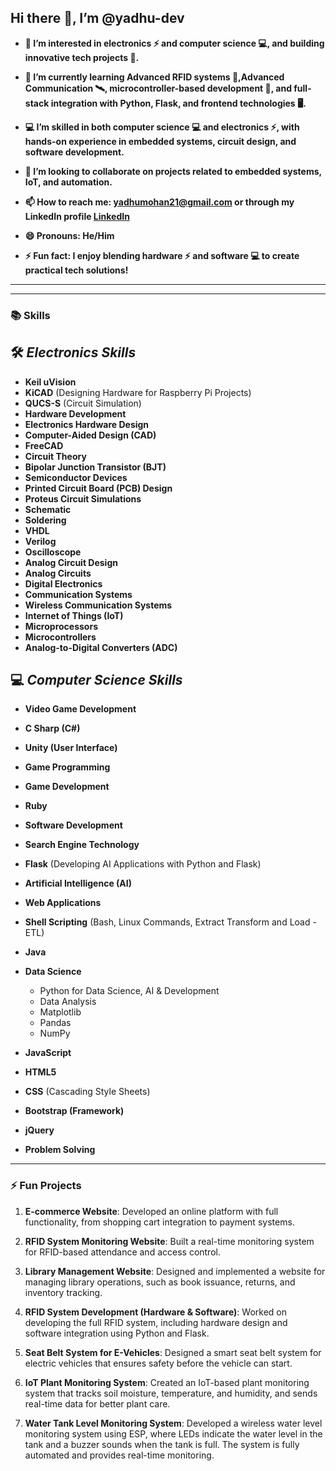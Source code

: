 ## Hi there 👋, I’m @yadhu-dev

- **👀 I’m interested in electronics ⚡ and computer science 💻, and building innovative tech projects 🔧.**
  
- **🌱 I’m currently learning Advanced RFID systems 📡,Advanced Communication 🛰️, microcontroller-based development 🔋, and full-stack integration with Python, Flask, and frontend technologies 🖥️.**
  
- **💻 I’m skilled in both computer science 💻 and electronics ⚡, with hands-on experience in embedded systems, circuit design, and software development.**
  
- **💞️ I’m looking to collaborate on projects related to embedded systems, IoT, and automation.**
  
- **📫 How to reach me: [yadhumohan21@gmail.com](mailto:yadhumohan21@gmail.com) or through my LinkedIn profile [LinkedIn](https://www.linkedin.com/in/yadhulmohan)**
  
- **😄 Pronouns: He/Him**
  
- **⚡ Fun fact: I enjoy blending hardware ⚡ and software 💻 to create practical tech solutions!**


-------------------------------------------------------------------------------------------------------------------------------------------------------
-------------------------------------------------------------------------------------------------------------------------------------------------------

### 📚 **Skills**

## 🛠️ **_Electronics Skills_**

- **Keil uVision**
- **KiCAD** (Designing Hardware for Raspberry Pi Projects)
- **QUCS-S** (Circuit Simulation)
- **Hardware Development**
- **Electronics Hardware Design**
- **Computer-Aided Design (CAD)**
- **FreeCAD**
- **Circuit Theory**
- **Bipolar Junction Transistor (BJT)**
- **Semiconductor Devices**
- **Printed Circuit Board (PCB) Design**
- **Proteus Circuit Simulations**
- **Schematic**
- **Soldering**
- **VHDL**
- **Verilog**
- **Oscilloscope**
- **Analog Circuit Design**
- **Analog Circuits**
- **Digital Electronics**
- **Communication Systems**
- **Wireless Communication Systems**
- **Internet of Things (IoT)**
- **Microprocessors**
- **Microcontrollers**
- **Analog-to-Digital Converters (ADC)**

## 💻 **_Computer Science Skills_**

- **Video Game Development**
- **C Sharp (C#)**
- **Unity (User Interface)**
- **Game Programming**
- **Game Development**
- **Ruby**
- **Software Development**
- **Search Engine Technology**
- **Flask** (Developing AI Applications with Python and Flask)
- **Artificial Intelligence (AI)**
- **Web Applications**
- **Shell Scripting** (Bash, Linux Commands, Extract Transform and Load - ETL)
- **Java**
- **Data Science**
  - Python for Data Science, AI & Development
  - Data Analysis
  - Matplotlib
  - Pandas
  - NumPy
    
- **JavaScript**
- **HTML5**
- **CSS** (Cascading Style Sheets)
- **Bootstrap (Framework)**
- **jQuery**
- **Problem Solving**

---

### ⚡ **Fun Projects**

1. **E-commerce Website**: Developed an online platform with full functionality, from shopping cart integration to payment systems.
  
2. **RFID System Monitoring Website**: Built a real-time monitoring system for RFID-based attendance and access control.
   
3. **Library Management Website**: Designed and implemented a website for managing library operations, such as book issuance, returns, and inventory tracking.
   
4. **RFID System Development (Hardware & Software)**: Worked on developing the full RFID system, including hardware design and software integration using Python and Flask.
   
5. **Seat Belt System for E-Vehicles**: Designed a smart seat belt system for electric vehicles that ensures safety before the vehicle can start.
   
6. **IoT Plant Monitoring System**: Created an IoT-based plant monitoring system that tracks soil moisture, temperature, and humidity, and sends real-time data for better plant care.
    
7. **Water Tank Level Monitoring System**: Developed a wireless water level monitoring system using ESP, where LEDs indicate the water level in the tank and a buzzer sounds when the tank is full. The system is fully automated and provides real-time monitoring.


